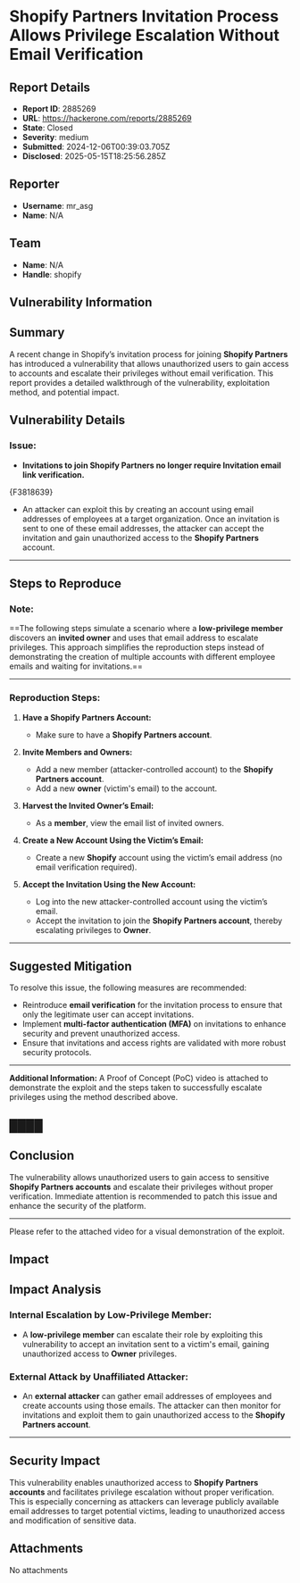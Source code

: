 # Shopify Partners Invitation Process Allows Privilege Escalation Without Email Verification

## Report Details
- **Report ID**: 2885269
- **URL**: https://hackerone.com/reports/2885269
- **State**: Closed
- **Severity**: medium
- **Submitted**: 2024-12-06T00:39:03.705Z
- **Disclosed**: 2025-05-15T18:25:56.285Z

## Reporter
- **Username**: mr_asg
- **Name**: N/A

## Team
- **Name**: N/A
- **Handle**: shopify

## Vulnerability Information
## **Summary**
A recent change in Shopify’s invitation process for joining **Shopify Partners** has introduced a vulnerability that allows unauthorized users to gain access to accounts and escalate their privileges without email verification. This report provides a detailed walkthrough of the vulnerability, exploitation method, and potential impact.

## **Vulnerability Details**

### **Issue:**  
- **Invitations to join Shopify Partners no longer require Invitation email link verification.**

{F3818639}

- An attacker can exploit this by creating an account using email addresses of employees at a target organization. Once an invitation is sent to one of these email addresses, the attacker can accept the invitation and gain unauthorized access to the **Shopify Partners** account.

---

## **Steps to Reproduce**

### **Note:**
==The following steps simulate a scenario where a **low-privilege member** discovers an **invited owner** and uses that email address to escalate privileges. This approach simplifies the reproduction steps instead of demonstrating the creation of multiple accounts with different employee emails and waiting for invitations.==

---

### **Reproduction Steps:**

1. **Have a Shopify Partners Account:**
   - Make sure to have a **Shopify Partners account**.

2. **Invite Members and Owners:**
   - Add a new member (attacker-controlled account) to the **Shopify Partners account**.
   - Add a new **owner** (victim's email) to the account.

3. **Harvest the Invited Owner’s Email:**
   - As a **member**, view the email list of invited owners.

4. **Create a New Account Using the Victim’s Email:**
   - Create a new **Shopify** account using the victim’s email address (no email verification required).

5. **Accept the Invitation Using the New Account:**
   - Log into the new attacker-controlled account using the victim’s email.
   - Accept the invitation to join the **Shopify Partners account**, thereby escalating privileges to **Owner**.

---



## **Suggested Mitigation**

To resolve this issue, the following measures are recommended:
- Reintroduce **email verification** for the invitation process to ensure that only the legitimate user can accept invitations.
- Implement **multi-factor authentication (MFA)** on invitations to enhance security and prevent unauthorized access.
- Ensure that invitations and access rights are validated with more robust security protocols.

---


**Additional Information:**
A Proof of Concept (PoC) video is attached to demonstrate the exploit and the steps taken to successfully escalate privileges using the method described above.

████
---

## **Conclusion**
The vulnerability allows unauthorized users to gain access to sensitive **Shopify Partners accounts** and escalate their privileges without proper verification. Immediate attention is recommended to patch this issue and enhance the security of the platform.

---

Please refer to the attached video for a visual demonstration of the exploit.

## Impact

## **Impact Analysis**

### **Internal Escalation by Low-Privilege Member:**
- A **low-privilege member** can escalate their role by exploiting this vulnerability to accept an invitation sent to a victim's email, gaining unauthorized access to **Owner** privileges.

### **External Attack by Unaffiliated Attacker:**
- An **external attacker** can gather email addresses of employees and create accounts using those emails. The attacker can then monitor for invitations and exploit them to gain unauthorized access to the **Shopify Partners account**.

---

## **Security Impact**

This vulnerability enables unauthorized access to **Shopify Partners accounts** and facilitates privilege escalation without proper verification. This is especially concerning as attackers can leverage publicly available email addresses to target potential victims, leading to unauthorized access and modification of sensitive data.

## Attachments
No attachments
